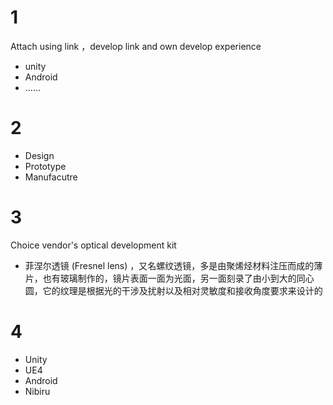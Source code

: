 # 1
 Attach using link ，develop link and own develop experience
 * unity
 * Android
 * ……


# 2
* Design 
* Prototype
* Manufacutre

# 3
 Choice vendor's optical development kit


* 菲涅尔透镜 (Fresnel lens) ，又名螺纹透镜，多是由聚烯烃材料注压而成的薄片，也有玻璃制作的，镜片表面一面为光面，另一面刻录了由小到大的同心圆，它的纹理是根据光的干涉及扰射以及相对灵敏度和接收角度要求来设计的

# 4
* Unity
* UE4
* Android
* Nibiru